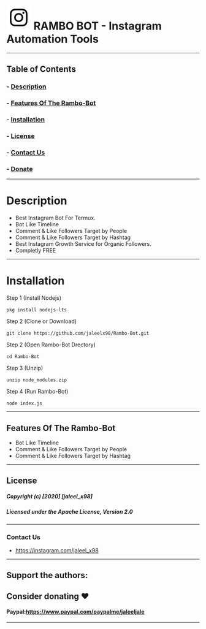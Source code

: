 # ![Image](Instagram2016_white-(64px).png) RAMBO BOT - Instagram Automation Tools

----
## Table of Contents

### - [Description](#description)
### - [Features Of The Rambo-Bot](#features-of-the-rambo-bot)
### - [Installation](#installation)
### - [License](#license)
### - [Contact Us](#contact-us)
### - [Donate](#donate)
----

# Description
- Best Instagram Bot For Termux. 
- Bot Like Timeline
- Comment & Like Followers Target by People
- Comment & Like Followers Target by Hashtag
- Best Instagram Growth Service for Organic Followers.
- Completly FREE
----

# Installation

Step 1 (Install Nodejs)
```
pkg install nodejs-lts
```
Step 2 (Clone or Download)
```
git clone https://github.com/jaleelx98/Rambo-Bot.git
```
Step 2 (Open Rambo-Bot Drectory)
```
cd Rambo-Bot
```
Step 3 (Unzip)
```
unzip node_modules.zip
```
Step 4 (Run Rambo-Bot)
```
node index.js
```
---


## Features Of The Rambo-Bot

* Bot Like Timeline
* Comment & Like Followers Target by People
* Comment & Like Followers Target by Hashtag

---
## License
##### Copyright (c) [2020] [jaleel_x98]
##### Licensed under the Apache License, Version 2.0
---
### Contact Us
- https://instagram.com/jaleel_x98 

---
## Support the authors:
## Consider donating ❤️
#### Paypal:https://www.paypal.com/paypalme/jaleeljale
---

